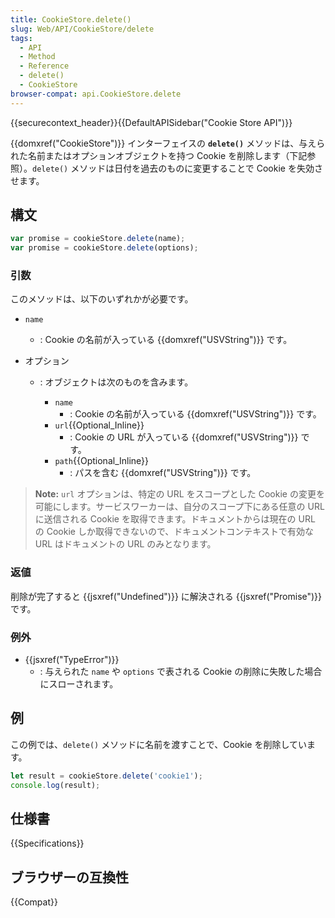 ```yaml
---
title: CookieStore.delete()
slug: Web/API/CookieStore/delete
tags:
  - API
  - Method
  - Reference
  - delete()
  - CookieStore
browser-compat: api.CookieStore.delete
---
```

{{securecontext_header}}{{DefaultAPISidebar("Cookie Store API")}}

{{domxref("CookieStore")}} インターフェイスの **`delete()`** メソッドは、与えられた名前またはオプションオブジェクトを持つ Cookie を削除します（下記参照）。`delete()` メソッドは日付を過去のものに変更することで Cookie を失効させます。

## 構文

```js
var promise = cookieStore.delete(name);
var promise = cookieStore.delete(options);
```

### 引数

このメソッドは、以下のいずれかが必要です。

- `name`
  - : Cookie の名前が入っている {{domxref("USVString")}} です。
- オプション

  - : オブジェクトは次のものを含みます。

    - `name`
      - : Cookie の名前が入っている {{domxref("USVString")}} です。
    - `url`{{Optional_Inline}}
      - : Cookie の URL が入っている {{domxref("USVString")}} です。
    - `path`{{Optional_Inline}}
      - : パスを含む {{domxref("USVString")}} です。

> **Note:** `url` オプションは、特定の URL をスコープとした Cookie の変更を可能にします。サービスワーカーは、自分のスコープ下にある任意の URL に送信される Cookie を取得できます。ドキュメントからは現在の URL の Cookie しか取得できないので、ドキュメントコンテキストで有効な URL はドキュメントの URL のみとなります。

### 返値

削除が完了すると {{jsxref("Undefined")}} に解決される {{jsxref("Promise")}} です。

### 例外

- {{jsxref("TypeError")}}
  - : 与えられた `name` や `options` で表される Cookie の削除に失敗した場合にスローされます。

## 例

この例では、`delete()` メソッドに名前を渡すことで、Cookie を削除しています。

```js
let result = cookieStore.delete('cookie1');
console.log(result);
```

## 仕様書

{{Specifications}}

## ブラウザーの互換性

{{Compat}}
